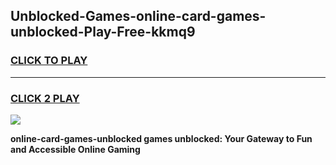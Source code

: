 
## Unblocked-Games-online-card-games-unblocked-Play-Free-kkmq9
<h3>
<a href="https://premium76.site?title=online-card-games-unblocked&ref=15A">CLICK TO PLAY</a></h3>
<hr>

<h3>
<a href="https://premium76.site?title=online-card-games-unblocked&ref=15A">CLICK 2 PLAY</a>
  
</h3>

<a href="https://premium76.site?title=online-card-games-unblocked&ref=15A"><img src="https://clearcache.store/games.png"></a>


**online-card-games-unblocked games unblocked: Your Gateway to Fun and Accessible Online Gaming**
